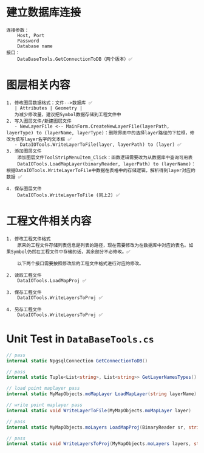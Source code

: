# 建立数据库连接 
    连接参数：
        Host, Port
        Password
        Database name
    接口：
        DataBaseTools.GetConnectionToDB（两个版本）✅

# 图层相关内容
    1. 修改图层数据格式：文件-->数据库 ✅
       | Attributes | Geometry | 
       为减少修改量，建议把Symbol数据存储到工程文件中
    2. 写入图层文件/新建图层文件
       - NewLayerFile <-- MainForm.CreateNewLayerFile(layerPath, layerType) to (layerName, layerType)：删除界面中的选择layer路径的下拉框，修改为填写layer名字的文本框 ✅
       - DataIOTools.WriteLayerToFile(layer, layerPath) to (layer) ✅
    3. 添加图层文件
        添加图层文件ToolStripMenuItem_Click：函数逻辑需要改为从数据库中查询可用表
        DataIOTools.LoadMapLayer(binaryReader, layerPath) to (layerName)：根据DataIOTools.WriteLayerToFile中数据在表格中的存储逻辑，解析得到layer对应的数据 ✅
    
    4. 保存图层文件
        DataIOTools.WriteLayerToFile (同上2) ✅

# 工程文件相关内容

    1. 修改工程文件格式
        原来的工程文件存储列表信息是列表的路径，现在需要修改为在数据库中对应的表名。如果Symbol仍然在工程文件中存储的话，其余部分不必修改。✅

        以下两个接口需要按照修改后的工程文件格式进行对应的修改。

    2. 读取工程文件
        DataIOTools.LoadMapProj ✅

    3. 保存工程文件
        DataIOTools.WriteLayersToProj ✅
    
    4. 另存工程文件
        DataIOTools.WriteLayersToProj ✅

# Unit Test in `DataBaseTools.cs`
```C#
// pass
internal static NpgsqlConnection GetConnectionToDB()
```

```C#
// pass
internal static Tuple<List<string>, List<string>> GetLayerNamesTypes()
```

```C#
// load point maplayer pass
internal static MyMapObjects.moMapLayer LoadMapLayer(string layerName)
```

```C#
// write point maplayer pass
internal static void WriteLayerToFile(MyMapObjects.moMapLayer layer)
```

```C#
// pass
internal static MyMapObjects.moLayers LoadMapProj(BinaryReader sr, string path)
```

```C#
// pass
internal static void WriteLayersToProj(MyMapObjects.moLayers layers, string projName)
```
